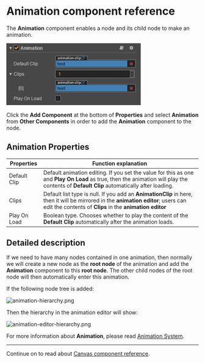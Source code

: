# Animation component reference

The **Animation** component enables a node and its child node to make an animation.

![animation.png](./animation/animation.png)

Click the **Add Component** at the bottom of **Properties** and select **Animation** from **Other Components** in order to add the **Animation** component to the node.

## Animation Properties

| Properties |   Function explanation
| -------------- | ----------- |
| Default Clip | Default animation editing. If you set the value for this as one and **Play On Load** as true, then the animation will play the contents of **Default Clip** automatically after loading.
| Clips        | Default list type is null. If you add an **AnimationClip** in here, then it will be mirrored in the **animation editor**; users can edit the contents of **Clips** in the **animation editor**
| Play On Load | Boolean type. Chooses whether to play the content of the **Default Clip** automatically after the animation loads.

## Detailed description

If we need to have many nodes contained in one animation, then normally we will create a new node as the **root node** of the animation and add the **Animation** component to this **root node**. The other child nodes of the root node will then automatically enter this animation.

If the following node tree is added:

![animation-hierarchy.png](./animation/animation-hierarchy.png)

Then the hierarchy in the animation editor will show:

![animation-editor-hierarchy.png](./animation/animation-editor-hierarchy.png)

For more information about **Animation**, please read [Animation System](../animation/index.md).

<hr>

Continue on to read about [Canvas component reference](canvas.md).
